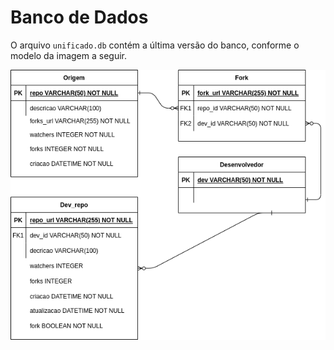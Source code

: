 # Banco de Dados

O arquivo `unificado.db` contém a última versão do banco, conforme o modelo da imagem a seguir.

<img src="./ER_forks.png">
